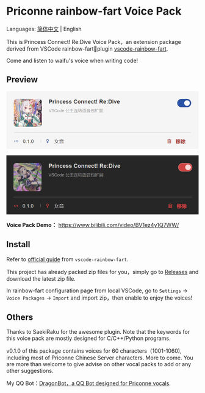 # Priconne rainbow-fart Voice Pack

Languages: [简体中文](./README.md) | English

This is Princess Connect! Re:Dive Voice Pack，an extension package derived from VSCode rainbow-fart🌈plugin [vscode-rainbow-fart](https://github.com/SaekiRaku/vscode-rainbow-fart).

Come and listen to waifu's voice when writing code!

## Preview

![priconne](./preview/light.png)

![priconne](./preview/dark.png)

**Voice Pack Demo：** <https://www.bilibili.com/video/BV1ez4y1Q7WW/>

## Install

Refer to [official guide](https://saekiraku.github.io/vscode-rainbow-fart/#/zh/README.md) from `vscode-rainbow-fart`.

This project has already packed zip files for you，simply go to [Releases](https://github.com/sahuang/priconne-rainbow-fart/releases) and download the latest zip file.

In rainbow-fart configuration page from local VSCode, go to `Settings` -> `Voice Packages` -> `Import` and import zip，then enable to enjoy the voices!

## Others

Thanks to SaekiRaku for the awesome plugin. Note that the keywords for this voice pack are mostly designed for C/C++/Python programs.

v0.1.0 of this package contains voices for 60 characters（1001-1060), including most of Priconne Chinese Server characters. More to come. You are more than welcome to give advise on other vocal packs to add or any other suggestions.

My QQ Bot：[DragonBot，a QQ Bot designed for Priconne vocals](https://github.com/sahuang/DragonBot-ReDive).
